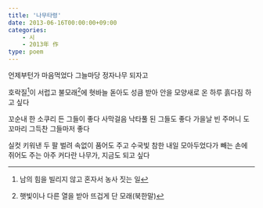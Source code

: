 ```yaml
---
title: '나무타령'
date: 2013-06-16T00:00:00+09:00
categories:
    - 시
    - 2013年 作
type: poem
---
```


언제부턴가
마음먹었다
그늘마당 정자나무 되자고

호락질[^1]이 서럽고
불모래[^2]에 혓바늘 돋아도
성큼 받아 안을 모양새로
온 하루 흙다짐 하고 싶다

꼬순내 한 소쿠리 든 그들이 좋다
사막걸음 낙타풀 된 그들도 좋다
가을날 빈 주머니 도꼬마리 그득찬 그들마저 좋다

실컷 키워낸 두 팔 벌려
속없이 품어도 주고
수국빛 참한 내일 모아두었다가
빼는 손에 쥐어도 주는
아주 커다란 나무가, 지금도 되고 싶다

[^1]: 남의 힘을 빌리지 않고 혼자서 농사 짓는 일
[^2]: 햇빛이나 다른 열을 받아 뜨겁게 단 모래(북한말)